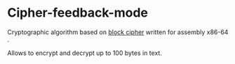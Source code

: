 # Cipher-feedback-mode
Cryptographic algorithm based on [block cipher](https://en.wikipedia.org/wiki/Block_cipher_mode_of_operation) written for assembly x86-64 .

Allows to encrypt and decrypt up to 100 bytes in text.
